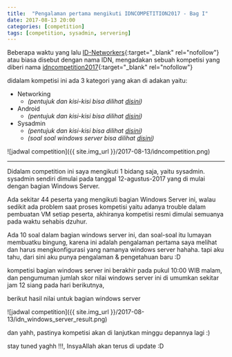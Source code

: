 ```yaml
---
title:  "Pengalaman pertama mengikuti IDNCOMPETITION2017 - Bag I"
date: 2017-08-13 20:00
categories: [competition]
tags: [competition, sysadmin, servering]
---
```


Beberapa waktu yang lalu [ID-Networkers](http://idn.id){:target="_blank" rel="nofollow"} atau biasa disebut dengan nama IDN, mengadakan sebuah kompetisi yang diberi nama [idncompetition2017](https://www.facebook.com/hashtag/idncompetition2017){:target="_blank" rel="nofollow"}

didalam kompetisi ini ada 3 kategori yang akan di adakan yaitu:

  - Networking
    - _(pentujuk dan kisi-kisi bisa dilihat [disini](/assets/media/docs/idn_networking_competition2017.pdf))_
  - Android
    - _(pentujuk dan kisi-kisi bisa dilihat [disini](/assets/media/docs/idn_android_competition2017.pdf))_
  - Sysadmin
    - _(pentujuk dan kisi-kisi bisa dilihat [disini](/assets/media/docs/idn_sysadmin_competition2017.pdf))_
    - _(soal soal windows server bisa dilihat [disini](/assets/media/docs/idn_soal_windows_server_2017.pdf))_


![jadwal competition]({{ site.img_url }}/2017-08-13/idncompetition.png)

---

Didalam competition ini saya mengikuti 1 bidang saja, yaitu sysadmin.  
sysadmin sendiri dimulai pada tanggal 12-agustus-2017 yang di mulai dengan bagian Windows Server.

Ada sekitar 44 peserta yang mengikuti bagian Windows Server ini, walau sedikit ada problem saat proses kompetisi yaitu adanya trouble dalam pembuatan VM setiap peserta, akhiranya kompetisi resmi dimulai semuanya pada waktu sehabis dzuhur.

Ada 10 soal dalam bagian windows server ini, dan soal-soal itu lumayan membuatku bingung, karena ini adalah pengalaman pertama saya melihat dan harus mengkonfigurasi yang namanya windows server hahaha. tapi aku tahu, dari sini aku punya pengalaman & pengetahuan baru :D

kompetisi bagian windows server ini berakhir pada pukul 10:00 WIB malam, dan pengumuman jumlah skor nilai windows server ini di umumkan sekitar jam 12 siang pada hari berikutnya,

berikut hasil nilai untuk bagian windows server

![jadwal competition]({{ site.img_url }}/2017-08-13/idn_windows_server_result.png)

dan yahh, pastinya kompetisi akan di lanjutkan minggu depannya lagi :)

stay tuned yaghh !!!, InsyaAllah akan terus di update :D
